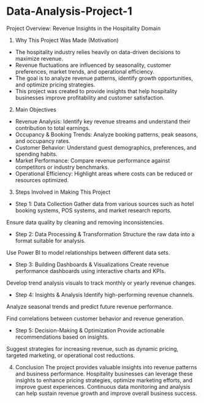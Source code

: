 # Data-Analysis-Project-1
Project Overview: Revenue Insights in the Hospitality Domain
1. Why This Project Was Made (Motivation)
- The hospitality industry relies heavily on data-driven decisions to maximize revenue.
- Revenue fluctuations are influenced by seasonality, customer preferences, market trends, and operational efficiency.
- The goal is to analyze revenue patterns, identify growth opportunities, and optimize pricing strategies.
- This project was created to provide insights that help hospitality businesses improve profitability and customer satisfaction.

2. Main Objectives
- Revenue Analysis: Identify key revenue streams and understand their contribution to total earnings.
- Occupancy & Booking Trends: Analyze booking patterns, peak seasons, and occupancy rates.
- Customer Behavior: Understand guest demographics, preferences, and spending habits.
- Market Performance: Compare revenue performance against competitors or industry benchmarks.
- Operational Efficiency: Highlight areas where costs can be reduced or resources optimized.

3. Steps Involved in Making This Project

- Step 1: Data Collection
Gather data from various sources such as hotel booking systems, POS systems, and market research reports.

Ensure data quality by cleaning and removing inconsistencies.

- Step 2: Data Processing & Transformation
Structure the raw data into a format suitable for analysis.

Use Power BI to model relationships between different data sets.

- Step 3: Building Dashboards & Visualizations
Create revenue performance dashboards using interactive charts and KPIs.

Develop trend analysis visuals to track monthly or yearly revenue changes.

- Step 4: Insights & Analysis
Identify high-performing revenue channels.

Analyze seasonal trends and predict future revenue performance.

Find correlations between customer behavior and revenue generation.

- Step 5: Decision-Making & Optimization
Provide actionable recommendations based on insights.

Suggest strategies for increasing revenue, such as dynamic pricing, targeted marketing, or operational cost reductions.

4. Conclusion
The project provides valuable insights into revenue patterns and business performance.
Hospitality businesses can leverage these insights to enhance pricing strategies, optimize marketing efforts, and improve guest experiences.
Continuous data monitoring and analysis can help sustain revenue growth and improve overall business success.
